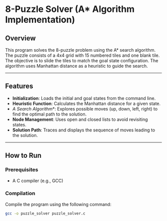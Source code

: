 # 8-Puzzle Solver (A* Algorithm Implementation)

## Overview
This program solves the 8-puzzle problem using the A* search algorithm. The puzzle consists of a 4x4 grid with 15 numbered tiles and one blank tile. The objective is to slide the tiles to match the goal state configuration. The algorithm uses Manhattan distance as a heuristic to guide the search.

---

## Features
- **Initialization**: Loads the initial and goal states from the command line.
- **Heuristic Function**: Calculates the Manhattan distance for a given state.
- **A* Search Algorithm**: Explores possible moves (up, down, left, right) to find the optimal path to the solution.
- **Node Management**: Uses open and closed lists to avoid revisiting states.
- **Solution Path**: Traces and displays the sequence of moves leading to the solution.

---

## How to Run

### Prerequisites
- A C compiler (e.g., GCC)

### Compilation
Compile the program using the following command:
```bash
gcc -o puzzle_solver puzzle_solver.c
